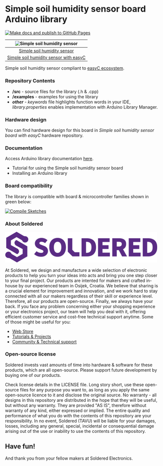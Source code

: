 # Simple soil humidity sensor board Arduino library

[![Make docs and publish to GitHub Pages](https://github.com/SolderedElectronics/Soldered-Simple-Soil-Humidity-Sensor-Arduino-Library/actions/workflows/make_docs.yml/badge.svg?branch=dev)](https://github.com/SolderedElectronics/Soldered-Simple-Soil-Humidity-Sensor-Arduino-Library/actions/workflows/make_docs.yml)

| ![Simple soil humidity sensor](https://upload.wikimedia.org/wikipedia/commons/8/8f/Example_image.svg)    |
| :---------------------------------------------------------------------------------------------:          |
| [Simple soil humidity sensor](https://www.solde.red/333045)                                              |
| [Simple soil humidity sensor with easyC](https://www.solde.red/333040)                                   |

Simple soil humidity sensor compliant to [easyC ecosystem](https://www.soldered.com/en/easyC). 

### Repository Contents
- **/src** - source files for the library (.h & .cpp)
- **/examples** - examples for using the library
- ***other*** - *keywords* file highlights function words in your IDE, *library.properties* enables implementation with Arduino Library Manager.

### Hardware design
You can find hardware design for this board in *Simple soil humidity sensor board with easyC* hardware repository.

### Documentation

Access Arduino library documentation [here](https://solderedelectronics.github.io/Soldered-Simple-Soil-Humidity-Sensor-Arduino-library/).

- Tutorial for using the Simple soil humidity sensor board
- Installing an Arduino library

### Board compatibility

The library is compatible with board & microcontroller families shown in green below: 

[![Compile Sketches](http://github-actions.40ants.com/SolderedElectronics/Soldered-Simple-Soil-Humidity-Sensor-Arduino-Library/matrix.svg?branch=dev&only=Compile%20Sketches)](https://github.com/SolderedElectronics/Soldered-Simple-Soil-Humidity-Sensor-Arduino-Library/actions/workflows/compile_test.yml)


### About Soldered
<img src="https://raw.githubusercontent.com/SolderedElectronics/Soldered-Generic-Arduino-Library/dev/extras/Soldered-logo-color.png" alt="soldered-logo" width="500"/>

At Soldered, we design and manufacture a wide selection of electronic products to help you turn your ideas into acts and bring you one step closer to your final project. Our products are intented for makers and crafted in-house by our experienced team in Osijek, Croatia. We believe that sharing is a crucial element for improvement and innovation, and we work hard to stay connected with all our makers regardless of their skill or experience level. Therefore, all our products are open-source. Finally, we always have your back. If you face any problem concerning either your shopping experience or your electronics project, our team will help you deal with it, offering efficient customer service and cost-free technical support anytime. Some of those might be useful for you:

- [Web Store](https://www.soldered.com/shop)
- [Tutorials & Projects](https://soldered.com/learn)
- [Community & Technical support](https://soldered.com/community)


### Open-source license
Soldered invests vast amounts of time into hardware & software for these products, which are all open-source. Please support future development by buying one of our products. 

Check license details in the LICENSE file. Long story short, use these open-source files for any purpose you want to, as long as you apply the same open-source licence to it and disclose the original source. No warranty - all designs in this repository are distributed in the hope that they will be useful, but without any warranty. They are provided "AS IS", therefore without warranty of any kind, either expressed or implied. The entire quality and performance of what you do with the contents of this repository are your responsibility. In no event, Soldered (TAVU) will be liable for your damages, losses, including any general, special, incidental or consequential damage arising out of the use or inability to use the contents of this repository. 

## Have fun! 
And thank you from your fellow makers at Soldered Electronics.